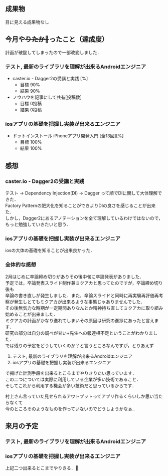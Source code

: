 ## 成果物

目に見える成果物なし

## 今月や<s>りたか</s>ったこと（達成度）

計画が破錠してしまったので一部改変しました．

### テスト, 最新のライブラリを理解が出来るAndroidエンジニア

* caster.io - Dagger2の受講と実践 [%]
  * 目標 90%
  * 結果 90%
* ノウハウを記事にして共有[投稿数]
	* 目標 0投稿
	* 結果 0投稿

### iosアプリの基礎を把握し実装が出来るエンジニア

* ドットインストール iPhoneアプリ開発入門 [全13回][%] 
	* 目標 100%
	* 結果 100%
  
## 感想

### caster.io - Dagger2の受講と実践

テスト → Dependency Injection(DI) → Dagger って順でDIに関して大体理解できた．  
Factory Patternの肥大化を知ることができよりDIの良さを感じることが出来た．  
しかし，Dagger2にあるアノテーションを全て理解しているわけではないので，  
もっと勉強していきたいと思う．

### iosアプリの基礎を把握し実装が出来るエンジニア

iosの大体の基礎を知ることが出来良かった．  

### 全体的な感想

2月はじめに卒論締め切りがありその後中旬に卒論発表がありました．  
予定では，卒論発表スライド制作兼ミクアカと思ってたのですが，卒論締め切り後も  
卒論の書き直しが発生しました．また，卒論スライドと同時に再実験再評価再考察が発生しとてもミクアカが出来るような事態じゃありませんでした．  
その後無気力な時期が一定期間ありなんとか精神持ち直してミクアカに取り組み始めることが出来ました．  
ミクアカの計画がかなり逸れてしまいその原因は研究の進捗にあったと言えます．  
研究の部分は自分の調べが甘い+先生への報連相不足ということがわかりました．  
では残りの予定をどうしていくのか？と言うところなんですが，とりあえず

1. テスト, 最新のライブラリを理解が出来るAndroidエンジニア
1. iosアプリの基礎を把握し実装が出来るエンジニア

で掲げた計測手段を出来るところまでやりきりたい思っています．  
この二つについては実際に利用している企業が多い技術であること．  
そしてこれから利用する機会が多い技術だと思っているからです．

村上さん言っていた見せられるアウトプットってアプリ作るくらいしか思い当たらなくて  
今のところそのようなものを作っていないのでどうしようかなぁ‥

## 来月の予定

### テスト, 最新のライブラリを理解が出来るAndroidエンジニア

### iosアプリの基礎を把握し実装が出来るエンジニア

上記二つ出来るとこまでやりきる．
